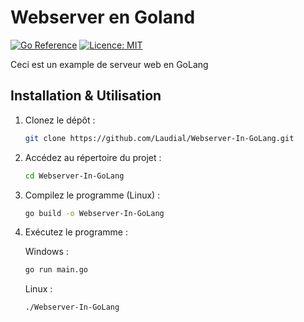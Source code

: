# Webserver en Goland
[![Go Reference](https://pkg.go.dev/badge/golang.org/x/example.svg)](https://pkg.go.dev/golang.org/x/example)
[![Licence: MIT](https://img.shields.io/badge/License-MIT-yellow.svg)](https://opensource.org/licenses/MIT)



Ceci est un example de serveur web en GoLang

## Installation & Utilisation

1. Clonez le dépôt :
    ```bash
    git clone https://github.com/Laudial/Webserver-In-GoLang.git
    ```

2. Accédez au répertoire du projet :
    ```bash
    cd Webserver-In-GoLang
    ```

3. Compilez le programme (Linux) :
    ```bash
    go build -o Webserver-In-GoLang
    ```

4. Exécutez le programme :

    Windows :
    ```bash
    go run main.go
    ```

    Linux :
    ```bash
    ./Webserver-In-GoLang
    ```



